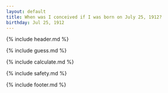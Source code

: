 ```yaml
---
layout: default
title: When was I conceived if I was born on July 25, 1912?
birthday: Jul 25, 1912
---
```


{% include header.md %}

{% include guess.md %}

{% include calculate.md %}

{% include safety.md %}

{% include footer.md %}



